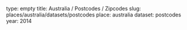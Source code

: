 type: empty
title: Australia / Postcodes / Zipcodes
slug: places/australia/datasets/postcodes
place: australia
dataset: postcodes
year: 2014

